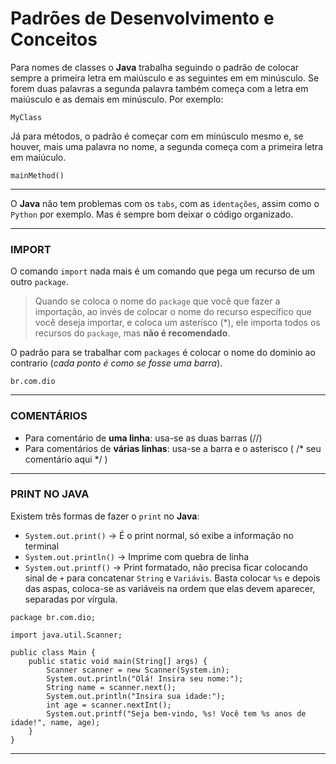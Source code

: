 
# Padrões de Desenvolvimento e Conceitos

Para nomes de classes o **Java** trabalha seguindo o padrão de colocar sempre a primeira letra em maiúsculo e as seguintes em em minúsculo. Se forem duas palavras a segunda palavra também começa com a letra em maiúsculo e as demais em minúsculo. Por exemplo:

    MyClass


Já para métodos, o padrão é começar com em minúsculo mesmo e, se houver, mais uma palavra no nome, a segunda começa com a primeira letra em maiúculo.

    mainMethod()


---

O **Java** não tem problemas com os `tabs`, com as `identações`, assim como o `Python` por exemplo. Mas é sempre bom deixar o código organizado.


---

### IMPORT

O comando `import` nada mais é um comando que pega um recurso de um outro `package`.

> Quando se coloca o nome do `package` que você que fazer a importação, ao invés de colocar o nome do recurso específico que você deseja importar, e coloca um asterísco (*), ele importa todos os recursos do `package`, mas **não é recomendado**. 

O padrão para se trabalhar com `packages` é colocar o nome do dominio ao contrario (*cada ponto é como se fosse uma barra*).

    br.com.dio


---

### COMENTÁRIOS

- Para comentário de **uma linha**: usa-se as duas barras (//)
- Para comentários de **várias linhas**: usa-se a barra e o asterisco ( /* seu comentário aqui */ )


---

### PRINT NO JAVA

Existem três formas de fazer o `print` no **Java**:

- `System.out.print()` → É o print normal, só exibe a informação no terminal
- `System.out.println()` → Imprime com quebra de linha
- `System.out.printf()` → Print formatado, não precisa ficar colocando sinal de `+` para concatenar `String` e `Variávis`. Basta colocar `%s` e depois das aspas, coloca-se as variáveis na ordem que elas devem aparecer, separadas por vírgula.

~~~~
package br.com.dio;

import java.util.Scanner;

public class Main {
    public static void main(String[] args) {
        Scanner scanner = new Scanner(System.in);
        System.out.println("Olá! Insira seu nome:");
        String name = scanner.next();
        System.out.println("Insira sua idade:");
        int age = scanner.nextInt();
        System.out.printf("Seja bem-vindo, %s! Você tem %s anos de idade!", name, age);
    }
}
~~~~

---

